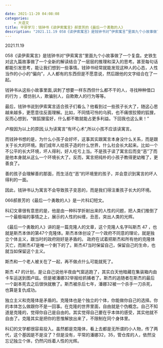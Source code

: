 ```yaml
---

date: 2021-11-20 04:08:08
categories:
    - 大语文
title: 平哥学习：钱钟书《读伊索寓言》郝景芳的《最后一个勇敢的人》
description: "2021.11.19 058《读伊索寓言》是钱钟书对“伊索寓言”里面九个小故事做了一个复盘。史铁生对这九篇故事做了一个全新的解读结合了一层层的推理和深入的思考。甚至每句话都能引发思考，能让我们想到一些..."
---
```


2021.11.19

  


058《读伊索寓言》是钱钟书对“伊索寓言”里面九个小故事做了一个复盘。史铁生对这九篇故事做了一个全新的解读结合了一层层的推理和深入的思考。甚至每句话都能引发思考，能让我们想到一些事情。钱钟书经常就能发现这种人的心态，人性当作的小小的“偏向”，人人都有的东西但是不愿意说，然后跟他的文字结合在了一起。

钱钟书从这些小故事里面,讽刺了想要一样东西但什么都不干的人，寻找种种借口的行为 ，模仿别人，欺骗别人，自欺欺人的行为等等。

最后，钱钟书说到伊索寓言适合孩子们看么？他看到过一些孩子长大了，随这心思越来越多，更愿意往反面理解。比如，不同情可怜的乌鸦，也不痛恨狡猾的狐狸，反而心想到，“做狐狸蛮好，什么都不敢就能占更多利益。下回我也这么来！”

卢梭因为以上的原因,认为读寓言“有坏心术”,所以小孩不应该读寓言。

而钱钟书想的是，为什么小孩子会好坏，这事其实跟寓言本身没什么关系，而是跟关于长大的环境。我们成年人给孩子造的什么世界，什么社会长大起来。比如一个不公平的长大环境，坏人得利，好人吃亏上当。不是孩子读了寓言后而变“恶”了而是他本身就从这么一个环境长大了。反而，寓言把纯朴的小孩子教得更幼稚了，更善良了。

善的孩子会理解善的那面，而生活在“恶”的环境里的孩子，并会意识到寓言的坏人得利的一面。

因此，钱钟书认为寓言不会导致孩子变恶的，而是我们得注重孩子长大的环境。

  
  
  
  
  
  


066郝景芳的《最后一个勇敢的人》是一片科幻短文。

科幻文章很有意思的是，他是由一种科学折射出来的人性的问题，把人类们推倒了一个最极端的事情之上，展示的人性的纠缠，丑恶，突出人类的光辉。

《最后一个勇敢的人》讲的是一篇克隆人的文章，这个克隆人名字叫斯杰 47 ，也就是斯杰本体的第47个克隆体。斯杰本体创设了一个政府不同意的理论，就是独立个体主义，跟当时的政府刚好是矛盾的。 政府在试着把斯杰和所有他的克隆体灭亡，而斯杰47是唯一个剩下的了。斯杰47当时保留自己，保留自己的生命，也就当如保留这个主义。

斯杰和一个老人被关在了一起，再不做点什么可能就死了。

斯杰 47 的计划，是让自己说他半夜由气窗逃跑了，其实白天他暗藏在集装箱内由卡车运送到图卢兹。但是被潘娜32举报给抓捕者了。斯杰的追随者在斯杰的最后一个副本死去之后很快就散了。斯杰被杀后七年，潘娜32被一个杀手一刀杀死，也算是复仇成功。 

独立主义和克隆体是矛盾的。克隆体也是个独立的个体，你能做你自己的选择。你的本体怎么做跟你不是一回事。在克隆的世界里面，自由就是个伪概念。自己不知道是克隆的，觉得你自己是自由的。其实觉得自己要在乎本体的感受，其实他就不自由了。克隆其实是把你的思惟解放出来了，不限制在同个身体里。

科幻的文学都很容易投入。虽然都是克隆体，看上去都是无所谓的小人物，传了两代，这个基因是不是没了？但是没有，平常的潘娜32，35，管仓库的人，依然没忘记独立个体，仍然闪烁着人性的光辉。